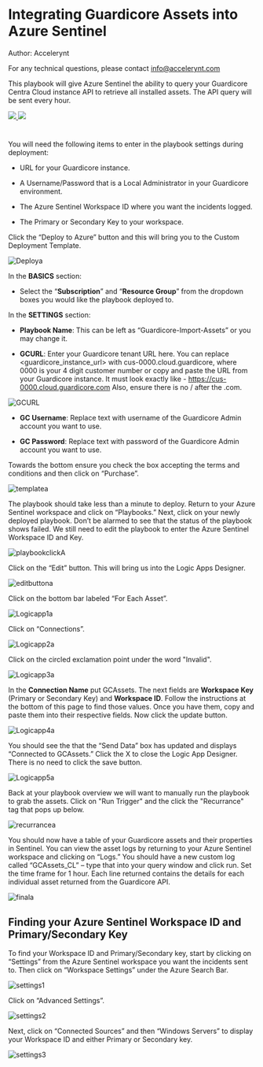 # Integrating Guardicore Assets into Azure Sentinel 

Author: Accelerynt

For any technical questions, please contact info@accelerynt.com

This playbook will give Azure Sentinel the ability to query your Guardicore Centra Cloud instance API to retrieve all installed assets. The API query will be sent every hour.


<a href="https://portal.azure.com/#create/Microsoft.Template/uri/https%3A%2F%2Fraw.githubusercontent.com%2FAzure%2FAzure-Sentinel%2Fmaster%2FPlaybooks%2FGuardicore-Import-Assets%2Fazuredeploy.json" target="_blank">
    <img src="https://aka.ms/deploytoazurebutton""/>
</a>
<a href="https://portal.azure.us/#create/Microsoft.Template/uri/https://raw.githubusercontent.com/Azure/Azure-Sentinel/master/Playbooks/Guardicore-Import-Assets/azuredeploy.json" target="_blank"><img src="https://raw.githubusercontent.com/Azure/azure-quickstart-templates/master/1-CONTRIBUTION-GUIDE/images/deploytoazuregov.png"/></a>

#

You will need the following items to enter in the playbook settings during deployment: 

* URL for your Guardicore instance. 

* A Username/Password that is a Local Administrator in your Guardicore environment. 

* The Azure Sentinel Workspace ID where you want the incidents logged. 

* The Primary or Secondary Key to your workspace. 

Click the “Deploy to Azure” button and this will bring you to the Custom Deployment Template.

![Deploya](Images/deploya.png)

In the **BASICS** section:  

* Select the “**Subscription**” and “**Resource Group**” from the dropdown boxes you would like the playbook deployed to.  

In the **SETTINGS** section:   

* **Playbook Name**: This can be left as “Guardicore-Import-Assets” or you may change it.  

* **GCURL**: Enter your Guardicore tenant URL here. You can replace <guardicore_instance_url> with cus-0000.cloud.guardicore, where 0000 is your 4 digit customer number or copy and paste the URL from your Guardicore instance. It must look exactly like - https://cus-0000.cloud.guardicore.com  Also, ensure there is no / after the .com. 

![GCURL](Images/GCURL.png)

* **GC Username**: Replace text with username of the Guardicore Admin account you want to use. 

* **GC Password**: Replace text with password of the Guardicore Admin account you want to use. 

Towards the bottom ensure you check the box accepting the terms and conditions and then click on “Purchase”. 

![templatea](Images/templatea.png)

The playbook should take less than a minute to deploy. Return to your Azure Sentinel workspace and click on “Playbooks.” Next, click on your newly deployed playbook. Don’t be alarmed to see that the status of the playbook shows failed. We still need to edit the playbook to enter the Azure Sentinel Workspace ID and Key.  

![playbookclickA](Images/playbookclicka.png)

Click on the “Edit” button. This will bring us into the Logic Apps Designer.

![editbuttona](Images/editbuttona.png)

Click on the bottom bar labeled “For Each Asset”. 

![Logicapp1a](Images/Logicapp1a.png)

Click on “Connections”.  

![Logicapp2a](Images/Logicapp2a.png)

Click on the circled exclamation point under the word "Invalid". 

![Logicapp3a](Images/Logicapp3a.png)

In the **Connection Name** put GCAssets. The next fields are **Workspace Key** (Primary or Secondary Key) and **Workspace ID**. Follow the instructions at the bottom of this page to find those values. Once you have them, copy and paste them into their respective fields. Now click the update button.  

![Logicapp4a](Images/Logicapp4a.png)

You should see the that the “Send Data” box has updated and displays “Connected to GCAssets.” Click the X to close the Logic App Designer. There is no need to click the save button.  

![Logicapp5a](Images/Logicapp5a.png)

Back at your playbook overview we will want to manually run the playbook to grab the assets. Click on "Run Trigger" and the click the "Recurrance" tag that pops up below.

![recurrancea](Images/recurrancea.png)

You should now have a table of your Guardicore assets and their properties in Sentinel. You can view the asset logs by returning to your Azure Sentinel workspace and clicking on “Logs.” You should have a new custom log called “GCAssets_CL” – type that into your query window and click run. Set the time frame for 1 hour. Each line returned contains the details for each individual asset returned from the Guardicore API. 

![finala](Images/finala.png)

## Finding your Azure Sentinel Workspace ID and Primary/Secondary Key 

To find your Workspace ID and Primary/Secondary key, start by clicking on “Settings” from the Azure Sentinel workspace you want the incidents sent to. Then click on “Workspace Settings” under the Azure Search Bar. 

![settings1](Images/settings1.png)

Click on “Advanced Settings”. 

![settings2](Images/settings2.png)


Next, click on “Connected Sources” and then “Windows Servers” to display your Workspace ID and either Primary or Secondary key. 

![settings3](Images/settings3.png)
